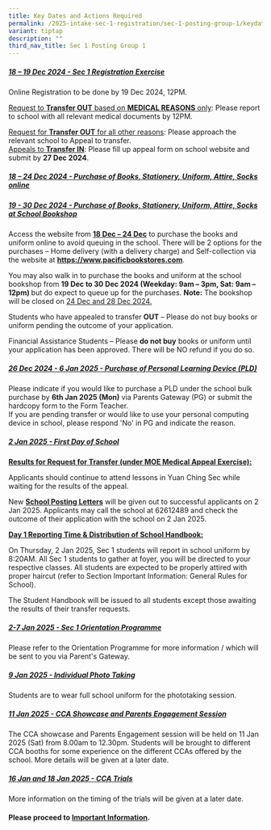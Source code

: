```yaml
---
title: Key Dates and Actions Required
permalink: /2025-intake-sec-1-registration/sec-1-posting-group-1/keydatesandactionsrequired/
variant: tiptap
description: ""
third_nav_title: Sec 1 Posting Group 1
---
```

<h5><strong><u>18 – 19 Dec 2024 - Sec 1 Registration Exercise</u></strong></h5>
<p>Online Registration to be done by 19 Dec 2024, 12PM.</p>
<p><u>Request to </u><strong><u>Transfer OUT</u></strong><u> based on </u><strong><u>MEDICAL REASONS</u></strong><u> only</u>:
Please report to school with all relevant medical documents by 12PM.</p>
<p><u>Request for </u><strong><u>Transfer OUT</u></strong><u> for all other reasons</u>:
Please approach the relevant school to Appeal to transfer.
<br><u>Appeals to </u><strong><u>Transfer IN</u></strong>: Please fill up
appeal form on school website and submit by <strong>27 Dec 2024</strong>.</p>
<h5><strong><u>18 – 24 Dec 2024 - Purchase of Books, Stationery, Uniform, Attire, Socks online</u></strong></h5>
<h5><strong><u>19 - 30 Dec 2024 - Purchase of Books, Stationery, Uniform, Attire, Socks at School Bookshop</u></strong></h5>
<p></p>
<p>Access the website from <strong><u>18 Dec – 24 Dec</u></strong> to purchase
the books and uniform online to avoid queuing in the school. There will
be 2 options for the purchases – Home delivery (with a delivery charge)
and Self-collection via the website at&nbsp;<strong><a href="https://www.pacificbookstores.com" rel="noopener noreferrer nofollow" target="_blank">https://www.pacificbookstores.com</a></strong>.</p>
<p>You may also walk in to purchase the books and uniform at the school bookshop
from <strong>19 Dec to 30 Dec 2024 (Weekday: 9am – 3pm, Sat: 9am – 12pm) </strong>but
do expect to queue up for the purchases. <strong>Note:</strong> The bookshop
will be closed on <u>24 Dec and 28 Dec 2024.</u>
</p>
<p></p>
<p>Students who have appealed to transfer&nbsp;<strong>OUT</strong>&nbsp;–
Please do not buy books or uniform pending the outcome of your application.</p>
<p>Financial Assistance Students – Please&nbsp;<strong>do not buy</strong>&nbsp;books
or uniform until your application has been approved. There will be NO refund
if you do so.</p>
<p></p>
<h5><strong><u>26 Dec 2024 - 6 Jan 2025 - Purchase of Personal Learning Device (PLD)</u></strong></h5>
<p>Please indicate if you would like to purchase a PLD under the school bulk
purchase by <strong>6th Jan 2025 (Mon)</strong> via Parents Gateway (PG)
or submit the hardcopy form to the Form Teacher.
<br>If you are pending transfer or would like to use your personal computing
device in school, please respond 'No' in PG and indicate the reason.</p>
<h5><strong><u>2 Jan 2025 - First Day of School</u></strong></h5>
<p><strong><u>Results for Request for Transfer (under MOE Medical Appeal Exercise):</u></strong>
</p>
<p>Applicants should continue to attend lessons in Yuan Ching Sec while waiting
for the results of the appeal.</p>
<p>New&nbsp;<strong><u>School Posting Letters</u></strong>&nbsp;will be given
out to successful applicants on 2 Jan 2025. Applicants may call the school
at 62612489 and check the outcome of their application with the school
on 2 Jan 2025.</p>
<p><strong><u>Day 1 Reporting Time &amp; Distribution of School Handbook:</u></strong>
</p>
<p>On Thursday, 2 Jan 2025, Sec 1 students will report in school uniform
by 8:20AM. All Sec 1 students to gather at foyer, you will be directed
to your respective classes. All students are expected to be properly attired
with proper haircut (refer to Section Important Information: General Rules
for School).</p>
<p></p>
<p>The Student Handbook will be issued to all students except those awaiting
the results of their transfer requests.</p>
<h5><strong><u>2-7 Jan 2025 - Sec 1 Orientation Programme</u></strong></h5>
<p>Please refer to the Orientation Programme for more information / which
will be sent to you via Parent's Gateway.</p>
<h5><strong><u>9 Jan 2025 - Individual Photo Taking</u></strong></h5>
<p>Students are to wear full school uniform for the phototaking session.</p>
<h5><strong><u>11 Jan 2025 - CCA Showcase and Parents Engagement Session</u></strong></h5>
<p>The CCA showcase and Parents Engagement session will be held on 11 Jan
2025 (Sat) from 8.00am to 12.30pm. Students will be brought to different
CCA booths for some experience on the different CCAs offered by the school.
More details will be given at a later date.</p>
<h5><strong><u>16 Jan and 18 Jan 2025 - CCA Trials</u></strong></h5>
<p>More information on the timing of the trials will be given at a later
date.</p>
<h4>Please proceed to <a href="/2025-intake-sec-1-registration/sec-1-posting-group-1/importantinformation/" rel="noopener noreferrer nofollow" target="_blank">Important Information</a>.</h4>
<p></p>